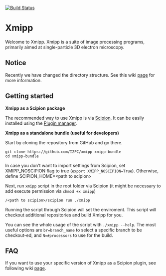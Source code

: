 [![Build Status](https://travis-ci.com/I2PC/xmipp.svg?branch=devel)](https://travis-ci.com/I2PC/xmipp)
<!---  [![Quality Gate](https://sonarcloud.io/api/project_badges/measure?project=Xmipp&metric=alert_status)](https://sonarcloud.io/dashboard?id=Xmipp)
[![Technical debt](https://sonarcloud.io/api/project_badges/measure?project=Xmipp&metric=sqale_index)](https://sonarcloud.io/component_measures?id=Xmipp&metric=sqale_index)
[![Bugs](https://sonarcloud.io/api/project_badges/measure?project=Xmipp&metric=bugs)](https://sonarcloud.io/project/issues?id=Xmipp&resolved=false&types=BUG)
--->
# Xmipp

Welcome to Xmipp. Xmipp is a suite of image processing programs, primarily aimed at single-particle 3D electron microscopy.


## Notice

Recently we have changed the directory structure. See this wiki [page](https://github.com/I2PC/xmipp/wiki/Transfer-to-new-directory-structure) for more information.

## Getting started
**Xmipp as a Scipion package**

The recommended way to use Xmipp is via [Scipion](https://scipion-em.github.io/docs/index.html).
It can be easily installed using the [Plugin manager](https://scipion-em.github.io/docs/docs/user/plugin-manager.html).

**Xmipp as a standalone bundle (useful for developers)**

Start by cloning the repository from GitHub and go there.
```
git clone https://github.com/I2PC/xmipp xmipp-bundle
cd xmipp-bundle
```

In case you don't want to import settings from Scipion, set XMIPP_NOSCIPION flag to true (`export XMIPP_NOSCIPION=True`). Otherwise, define SCIPION_HOME=\<path to scipion\>

Next, run `xmipp` script in the root folder via Scipion (it might be necessary to add execute permission via `chmod +x xmipp`)
```
/<path to scipion>/scipion run ./xmipp
```
Running the script through Scipion will set the enviroment. This script will checkout additional repositories and build Xmipp for you.

You can see the whole usage of the script with `./xmipp --help`. The most useful options are `br=branch_name` to select a specific branch to be checkout-ed, and `N=#processors` to use for the build.


## FAQ

If you want to use your specific version of Xmipp as a Scipion plugin, see following wiki [page](https://github.com/I2PC/xmipp/wiki/Migrating-branches-from-nonPluginized-Scipion-to-the-new-Scipion-Xmipp-structure#xmipp-plugin).
